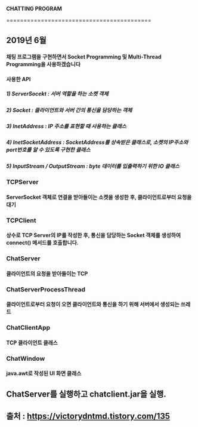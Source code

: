 **CHATTING PROGRAM**

==========================================

## 2019년 6월 

#### 채팅 프로그램을 구현하면서 Socket Programming 및 Multi-Thread Programming을 사용하겠습니다

#### 사용한 API
##### 1) ServerSocekt : 서버 역할을 하는 소켓 객체
##### 2) Socket : 클라이언트와 서버 간의 통신을 담당하는 객체
##### 3) InetAddress : IP 주소를 표현할 때 사용하는 클래스
##### 4) InetSocketAddress : SocketAddress를 상속받은 클래스로, 소켓의 IP주소와 port번호를 알 수 있도록 구현한 클래스
##### 5) InputStream / OutputStream : byte 데이터를 입출력하기 위한 IO 클래스


### TCPServer
#### ServerSocket 객체로 연결을 받아들이는 소켓을 생성한 후, 클라이언트로부터 요청을 대기

### TCPClient
#### 상수로 TCP Server의 IP를 작성한 후, 통신을 담당하는 Socket 객체를 생성하여 connect() 메서드를 호출합니다.

### ChatServer
#### 클라이언트의 요청을 받아들이는 TCP

### ChatServerProcessThread
#### 클라이언트로부터 요청이 오면 클라이언트와 통신을 하기 위해 서버에서 생성되는 쓰레드

### ChatClientApp
#### TCP 클라이언트 클래스

### ChatWindow
#### java.awt로 작성된 UI 화면 클래스


## ChatServer를 실행하고 chatclient.jar을 실행.

## 출처 : https://victorydntmd.tistory.com/135